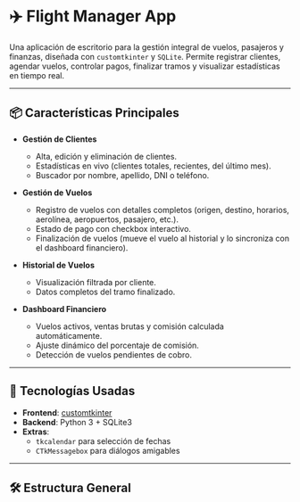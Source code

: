 # ✈️ Flight Manager App

Una aplicación de escritorio para la gestión integral de vuelos, pasajeros y finanzas, diseñada con `customtkinter` y `SQLite`. Permite registrar clientes, agendar vuelos, controlar pagos, finalizar tramos y visualizar estadísticas en tiempo real.

---

## 📦 Características Principales

- **Gestión de Clientes**
  - Alta, edición y eliminación de clientes.
  - Estadísticas en vivo (clientes totales, recientes, del último mes).
  - Buscador por nombre, apellido, DNI o teléfono.

- **Gestión de Vuelos**
  - Registro de vuelos con detalles completos (origen, destino, horarios, aerolínea, aeropuertos, pasajero, etc.).
  - Estado de pago con checkbox interactivo.
  - Finalización de vuelos (mueve el vuelo al historial y lo sincroniza con el dashboard financiero).

- **Historial de Vuelos**
  - Visualización filtrada por cliente.
  - Datos completos del tramo finalizado.

- **Dashboard Financiero**
  - Vuelos activos, ventas brutas y comisión calculada automáticamente.
  - Ajuste dinámico del porcentaje de comisión.
  - Detección de vuelos pendientes de cobro.

---

## 🧱 Tecnologías Usadas

- **Frontend**: [customtkinter](https://github.com/TomSchimansky/CustomTkinter)
- **Backend**: Python 3 + SQLite3
- **Extras**:
  - `tkcalendar` para selección de fechas
  - `CTkMessagebox` para diálogos amigables

---

## 🛠️ Estructura General

